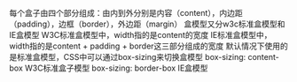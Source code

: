 <!--
 * @Author: ayuan 1090757356@qq.com
 * @Date: 2023-11-22 22:25:03
 * @LastEditors: ayuan 1090757356@qq.com
 * @LastEditTime: 2023-11-22 22:30:22
 * @FilePath: \vue3_admin_templated:\qianduan\interview\css\盒模型.md
 * @Description: 这是默认设置,请设置`customMade`, 打开koroFileHeader查看配置 进行设置: https://github.com/OBKoro1/koro1FileHeader/wiki/%E9%85%8D%E7%BD%AE
-->
每个盒子由四个部分组成：由内到外分别是内容（content），内边距（padding），边框（border），外边距（margin）
盒模型又分w3c标准盒模型和IE盒模型
W3C标准盒模型中，width指的是content的宽度
IE标准盒模型中，width指的是content + padding + border这三部分组成的宽度
默认情况下使用的是标准盒模型，CSS中可以通过box-sizing来切换盒模型
box-sizing: content-box W3C标准盒子模型
box-sizing: border-box IE盒模型